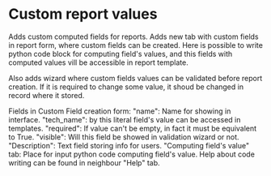 # Custom report values
Adds custom computed fields for reports.
Adds new tab with custom fields in report form, where custom fields can be
created. Here is possible to write python code block for computing
field's values, and this fields with computed values vill be accessible in report
template.

Also adds wizard where custom fields values can be validated before report creation.
If it is required to change some value, it shoud be changed in record where it stored.

Fields in Custom Field creation form:
"name": Name for showing in interface.
"tech_name": by this literal field's value can be accessed in templates.
"required": If value can't be empty, in fact it must be equivalent to True.
"visible": Will this field be showed in validation wizard or not.
"Description": Text field storing info for users.
"Computing field's value" tab: Place for input python code computing field's value.
        Help about code writing can be found in neighbour "Help" tab.
